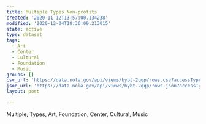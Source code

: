 ```yaml
---
title: Multiple Types Non-profits
created: '2020-11-12T13:57:00.134238'
modified: '2020-12-04T18:36:09.213015'
state: active
type: dataset
tags:
  - Art
  - Center
  - Cultural
  - Foundation
  - Music
groups: []
csv_url: 'https://data.nola.gov/api/views/bybt-2qqp/rows.csv?accessType=DOWNLOAD'
json_url: 'https://data.nola.gov/api/views/bybt-2qqp/rows.json?accessType=DOWNLOAD'
layout: post

---
```

Multiple, Types, Art, Foundation, Center, Cultural, Music
